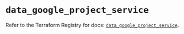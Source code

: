 # `data_google_project_service`

Refer to the Terraform Registry for docs: [`data_google_project_service`](https://registry.terraform.io/providers/hashicorp/google/5.25.0/docs/data-sources/project_service).
